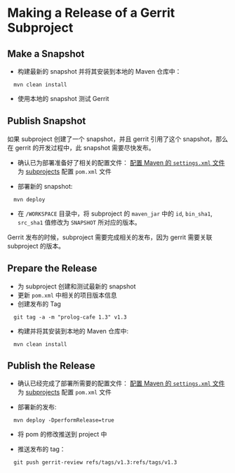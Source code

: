 # Making a Release of a Gerrit Subproject

## Make a Snapshot

* 构建最新的 snapshot 并将其安装到本地的 Maven 仓库中：

```
  mvn clean install
```

* 使用本地的 snapshot 测试 Gerrit

## Publish Snapshot

如果 subproject 创建了一个 snapshot，并且 gerrit 引用了这个 snapshot，那么在 gerrit 的开发过程中，此 snapshot 需要尽快发布。

* 确认已为部署准备好了相关的配置文件：
    [配置 Maven 的 `settings.xml` 文件](dev-release-deploy-config.md)
    为 [subprojects](dev-release-deploy-config.md) 配置 `pom.xml` 文件

* 部署新的 snapshot:

```
  mvn deploy
```

* 在 `/WORKSPACE` 目录中，将 subproject 的 `maven_jar` 中的 `id`, `bin_sha1`, `src_sha1` 值修改为 `SNAPSHOT` 所对应的版本。

Gerrit 发布的时候，subproject 需要完成相关的发布，因为 gerrit 需要关联 subproject 的版本。

## Prepare the Release

* 为 subproject 创建和测试最新的 snapshot
* 更新 `pom.xml` 中相关的项目版本信息
* 创建发布的 Tag

```
  git tag -a -m "prolog-cafe 1.3" v1.3
```

* 构建并将其安装到本地的 Maven 仓库中:

```
  mvn clean install
```

## Publish the Release

* 确认已经完成了部署所需要的配置文件：
    [配置 Maven 的 `settings.xml` 文件](dev-release-deploy-config.md)
    为 [subprojects](dev-release-deploy-config.md) 配置 `pom.xml` 文件

* 部署新的发布:

```
  mvn deploy -DperformRelease=true
```

* 将 pom 的修改推送到 project 中

* 推送发布的 tag：

```
  git push gerrit-review refs/tags/v1.3:refs/tags/v1.3
```

